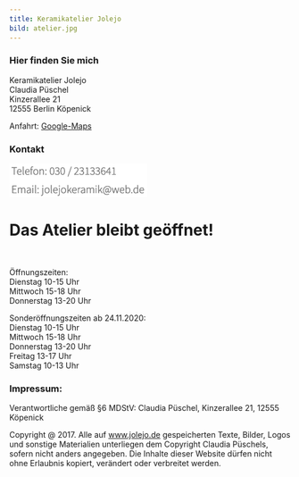 ```yaml
---
title: Keramikatelier Jolejo
bild: atelier.jpg
---
```


### Hier finden Sie mich

Keramikatelier Jolejo<br>
Claudia Püschel<br>
Kinzerallee 21<br>
12555 Berlin Köpenick

Anfahrt: [Google-Maps](google_maps.html)

### Kontakt

![ein Bild](bilder/nofelet_dna_liame.jpg)

# __Das Atelier bleibt geöffnet!__

<br>

<!-- __ACHTUNG: Betriebsferien: In der Woche vom 12. bis 18.10. 2020__ -->


Öffnungszeiten:<br>
Dienstag 10-15 Uhr<br>
Mittwoch  15-18 Uhr<br>
Donnerstag  13-20 Uhr<br>

Sonderöffnungszeiten ab 24.11.2020:<br>
Dienstag     10-15 Uhr<br>
Mittwoch    15-18 Uhr<br>
Donnerstag 13-20 Uhr<br>
Freitag        13-17 Uhr<br>
Samstag      10-13 Uhr<br>


###  Impressum:

Verantwortliche gemäß §6 MDStV: Claudia Püschel, Kinzerallee 21, 12555 Köpenick

Copyright @ 2017. Alle auf www.jolejo.de gespeicherten Texte, Bilder, Logos und sonstige Materialien unterliegen dem Copyright Claudia Püschels, sofern nicht anders angegeben. Die Inhalte dieser Website dürfen nicht ohne Erlaubnis kopiert, verändert oder verbreitet werden.
